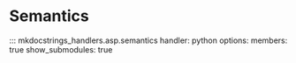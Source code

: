 # Semantics

::: mkdocstrings_handlers.asp.semantics
    handler: python
    options:
      members: true
      show_submodules: true
